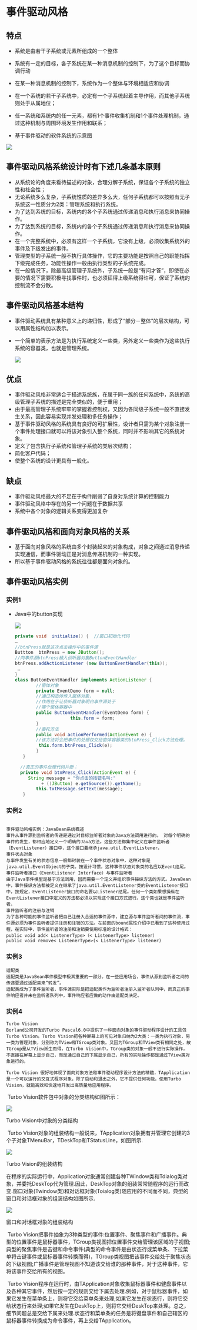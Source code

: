 # 事件驱动风格

## 特点

- 系统是由若干子系统或元素所组成的一个整体

- 系统有一定的目标，各子系统在某一种消息机制的控制下，为了这个目标而协调行动

- 在某一种消息机制的控制下，系统作为一个整体与环境相适应和协调

- 在一个系统的若干子系统中，必定有一个子系统起着主导作用，而其他子系统则处于从属地位；

- 任一系统和系统内的任一元素，都有1个事件收集机制和1个事件处理机制，通过这种机制与周围环境发生作用和联系；

- 基于事件驱动的软件系统的示意图

![](https://raw.githubusercontent.com/ZanderZhao/images/master/img2019/20191221165929.png)

  

## 事件驱动风格系统设计时有下述几条基本原则

  - 从系统论的角度来看待描述的对象，合理分解子系统，保证各个子系统的独立性和社会性；
  - 无论系统多么复杂，子系统性质的差异多么大，任何子系统都可以按照有无子系统这一性质分为2类：管理系统和执行系统。
  - 为了达到系统的目标，系统内的各个子系统通过传递消息和执行消息来协同操作。
  - 为了达到系统的目标，系统内的各个子系统通过传递消息和执行消息来协同操作。
  - 在一个完整系统中，必须有这样一个子系统，它没有上级，必须收集系统外的事件及下级发出的事件。
  - 管理类型的子系统一般不执行具体操作，它的主要功能是按照自己的职能指挥下级完成任务，功能性操作一般由执行类型的子系统完成。
  - 在一般情况下，除最高级管理子系统外，子系统一般是“有问才答”，即使在必要的情况下需要积极寻找事件时，也必须征得上级系统得许可，保证了系统的控制流不会分散。

## 事件驱动风格基本结构

  - 事件驱动系统具有某种意义上的递归性，形成了“部分－整体”的层次结构，可以用属性结构加以表示。

  - 一个简单的表示方法是为执行系统定义一些类，另外定义一些类作为这些执行系统的容器类，也就是管理系统。

    

    ![](https://raw.githubusercontent.com/ZanderZhao/images/master/img2019/20191221170045.png)


## 优点

  - 事件驱动风格非常适合于描述系统族，在属于同一族的任何系统中，系统的高级管理子系统的描述是完全类似的，便于重用；
  - 由于最高管理子系统牢牢的掌握着控制权，又因为各同级子系统一般不直接发生关系，因此容易实现并发处理和多任务操作；
  - 基于事件驱动风格的系统具有良好的可扩展性，设计者只需为某个对象注册一个事件处理接口就可以将该对象引入整个系统，同时并不影响其它的系统对象。
  - 定义了包含执行子系统和管理子系统的类层次结构；
  - 简化客户代码；
  - 使整个系统的设计更具有一般化。

## 缺点

  - 事件驱动风格最大的不足在于构件削弱了自身对系统计算的控制能力
  - 事件驱动风格中存在的另一个问题在于数据共享
  - 系统中各个对象的逻辑关系变得更加复杂

## 事件驱动风格和面向对象风格的关系

  - 基于面向对象风格的系统由多个封装起来的对象构成，对象之间通过消息传递实现通信，而事件驱动正是对消息传递机制的一种实现。
  - 所以基于事件驱动风格的系统往往都是面向对象的。

## 事件驱动风格实例

### 实例1

- Java中的button实现

  ![](https://raw.githubusercontent.com/ZanderZhao/images/master/img2019/20191221170137.png)

  ```java
  private void  initialize() {  //窗口初始化代码
  …
  //btnPress就是这次点击操作中的事件源
  Buttton  btnPress = new JButton();
  //向事件源btnPress植入侦听器对象ButtonEventHandler
  btnPress.addActionListener (new ButtonEventHandler(this));
   …
  }
  class ButtonEventHandler implements ActionListener {
          //窗体对象
          private EventDemo form = null;
          //通过构造体传入窗体对象，
          //作用在于让侦听器对象明白事件源处于
          //哪个窗体容器中
          public ButtonEventHandler(EventDemo form) {
                       this.form = form;
          }
          //委托方法
          public void actionPerformed(ActionEvent e) {
          //该方法将会把事件的处理权交给窗体容器类的btnPress_Click方法处理。
           this.form.btnPress_Click(e);
          }
     }	
  
    //真正的事件处理代码片断：
    private void btnPress_Click(ActionEvent e) {
       String message = "你点击的按钮名叫:" 
            + ((JButton) e.getSource()).getName();
          this.txtMessage.setText(message);
     }	
  ```

### 实例2

  ```
  
  事件驱动风格实例：JavaBean系统概述
  事件从事件源到监听者的传递是通过对目标监听者对象的Java方法调用进行的。 对每个明确的事件的发生，都相应地定义一个明确的Java方法。这些方法都集中定义在事件监听者（EventListener）接口中，这个接口要继承java.util.EventListener。
  事件状态对象
  与事件发生有关的状态信息一般都封装在一个事件状态对象中，这种对象是java.util.EventObject的子类。按设计习惯，这种事件状态对象类的名应以Event结尾。
  事件监听者接口（EventListener Interface）与事件监听者
  由于Java事件模型是基于方法调用，因而需要一个定义并组织事件操纵方法的方式。JavaBean中，事件操纵方法都被定义在继承了java.util.EventListener类的EventListener接口中，按规定，EventListener接口的命名要以Listener结尾。任何一个类如果想操纵在EventListener接口中定义的方法都必须以实现这个接口方式进行。这个类也就是事件监听者。 
  事件监听者的注册与注销
  为了各种可能的事件监听者把自己注册入合适的事件源中，建立源与事件监听者间的事件流，事件源必须为事件监听者提供注册和注销的方法。在前面的bound属性介绍中已看到了这种使用过程，在实际中，事件监听者的注册和注销要使用标准的设计格式：
  public void add< ListenerType>（< ListenerType> listener）
  public void remove< ListenerType>(< ListenerType> listener)
  
  ```

### 实例3

  ```
  适配类
  适配类是JavaBean事件模型中极其重要的一部分。在一些应用场合，事件从源到监听者之间的传递要通过适配类来“转发”。 
  适配类成为了事件监听者，事件源实际是把适配类作为监听者注册入监听者队列中，而真正的事件响应者并未在监听者队列中，事件响应者应做的动作由适配类决定。 
  
  ```

  

###  实例4

```
Turbo Vision 
Borland公司开发的Turbo Pascal6.0中提供了一种面向对象的事件驱动程序设计的工具包Turbo Vision。Turbo Vision把各种屏幕上的可见对象归纳为2大类：一类为执行对象，另一类为管理对象，分别称为TView和TGroup类对象。又因为TGroup和TView类有相同之处，故TGroup是从TView派生而得，在Turbo Vision中，TGroup类的对象一般不进行实际操作，不直接在屏幕上显示自己，而是通过自己的下属显示自己，所有的实际操作都是通过TView类对象进行的。
    
Turbo Vision 很好地体现了面向对象方法和事件驱动程序设计方法的精髓，TApplication是一个可以运行的交互式程序对象，除了启动和退出之外，它不提供任何功能，使用Turbo Vision，就能高效和快速地开发出高质量地应用程序。 
```

​    Turbo Vision软件包中对象的分类结构如图所示： 

![](https://raw.githubusercontent.com/ZanderZhao/images/master/img2019/20191221171714.png)

Turbo Vision中对象的分类结构

​    Turbo Vision对象的组装结构一般说来，TApplication对象拥有并管理它创建的3个子对象TMenuBar，TDeskTop和TStatusLine，如图所示. 

![](https://raw.githubusercontent.com/ZanderZhao/images/master/img2019/20191221171738.png)

Turbo Vision的组装结构



​       在程序的实际运行中，Application对象通常创建各种TWindow类和Tdialog类对象，并委托DeskTop代为管理.因此，DeskTop对象的组装常常随程序的运行而改变.窗口对象(Twindow类)和对话框对象(Toialog类)随应用的不同而不同，典型的窗口和对话框对象的组装结构如图所示.

![](https://raw.githubusercontent.com/ZanderZhao/images/master/img2019/20191221171801.png)



窗口和对话框对象的组装结构 

​        Turbo Vision把事件抽象为3种类型的事件:位置事件、聚焦事件和广播事件。典型的位置事件是鼠标器事件，TGroup类视图把位置事件交给管理该区域的子视图;典型的聚焦事件是击键和命令事件(典型的命令事件是由状态行或菜单条、下拉菜单将击键事件或鼠标器事件转换而得)，TGroup类视图把该事件交给处于聚焦状态的下级视图;广播事件是管理视图不知道该交给谁的那种事件，对于这种事件，它将该事件交给所有的视图。

​       Turbo Vision程序在运行时，由TApplication对象收集鼠标器事件和健盘事件以及各种其它事件，然后按一定的规则交给下属去处理.例如，对于鼠标器事件，如果它发生在菜单条上，则将它交给菜单条来处理;如果它发生在状态行，则将它交给状态行来处理;如果它发生在DeskTop上，则将它交给DeskTop来处理。总之，细节问题总是交给下属来处理.状态行和菜单条的任务是将键盘事件和自己辖区的鼠标器事件转换成为命令事件，再上交给TApplication。















